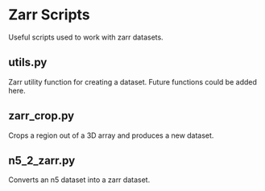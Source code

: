 # Zarr Scripts
Useful scripts used to work with zarr datasets.

## utils.py
Zarr utility function for creating a dataset. Future functions could be added here.

## zarr_crop.py
Crops a region out of a 3D array and produces a new dataset.

## n5_2_zarr.py
Converts an n5 dataset into a zarr dataset.
